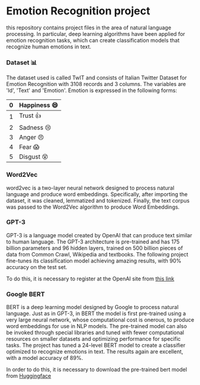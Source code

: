 # Emotion Recognition project

this repository contains project files in the area of natural language processing. In particular, deep learning algorithms have been applied for emotion recognition tasks, which can create classification models that recognize human emotions in text.

### Dataset :bar_chart:

The dataset used is called TwIT and consists of Italian Twitter Dataset for Emotion Recognition with 3108 records and 3 columns. The variables are 'Id', 'Text' and 'Emotion'. Emotion is expressed in the following forms:


0 | Happiness :smile:
-|-
1 | Trust     :thumbsup:
2 | Sadness   :cry:
3 | Anger     :angry:
4 | Fear      :scream:
5 | Disgust   :dizzy_face:



### Word2Vec

word2vec is a two-layer neural network designed to process natural language and produce word embeddings.
Specifically, after importing the dataset, it was cleaned, lemmatized and tokenized. Finally, the text corpus was passed to the Word2Vec algorithm to produce Word Embeddings.

### GPT-3

GPT-3 is a language model created by OpenAI that can produce text similar to human language. The GPT-3 architecture is pre-trained and has 175 billion parameters and 96 hidden layers, trained on 500 billion pieces of data from Common Crawl, Wikipedia and textbooks.
The following project fine-tunes its classification model achieving amazing results, with 90% accuracy on the test set.

To do this, it is necessary to register at the OpenAI site from [this link](https://openai.com/)

### Google BERT

BERT is a deep learning model designed by Google to process natural language.
Just as in GPT-3, in BERT the model is first pre-trained using a very large neural network, whose computational cost is onerous, to produce word embeddings for use in NLP models.
The pre-trained model can also be invoked through special libraries and tuned with fewer computational resources on smaller datasets and optimizing performance for specific tasks.
The project has tuned a 24-level BERT model to create a classifier optimized to recognize emotions in text.
The results again are excellent, with a model accuracy of 89%.

In order to do this, it is necessary to download the pre-trained bert model from [Huggingface](https://huggingface.co/Davlan/bert-base-multilingual-cased-ner-hrl)


